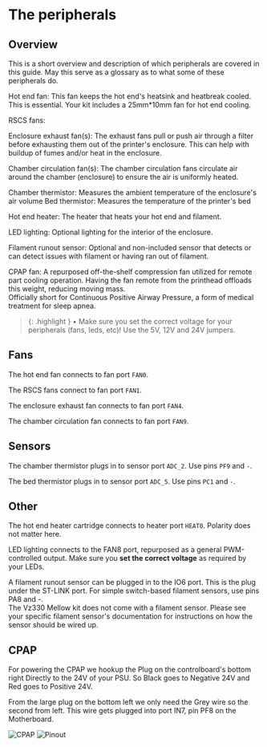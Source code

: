 # The peripherals

## Overview

This is a short overview and description of which peripherals are covered in this guide. May this serve as a glossary as to what some of these peripherals do.

Hot end fan: This fan keeps the hot end's heatsink and heatbreak cooled. This is essential. Your kit includes a 25mm*10mm fan for hot end cooling.

RSCS fans:

Enclosure exhaust fan(s): The exhaust fans pull or push air through a filter before exhausting them out of the printer's enclosure. This can help with buildup of fumes and/or heat in the enclosure.

Chamber circulation fan(s): The chamber circulation fans circulate air around the chamber (enclosure) to ensure the air is uniformly heated.

Chamber thermistor: Measures the ambient temperature of the enclosure's air volume
Bed thermistor: Measures the temperature of the printer's bed

Hot end heater: The heater that heats your hot end and filament.

LED lighting: Optional lighting for the interior of the enclosure.

Filament runout sensor: Optional and non-included sensor that detects or can detect issues with filament or having ran out of filament.

CPAP fan: A repurposed off-the-shelf compression fan utilized for remote part cooling operation. Having the fan remote from the printhead offloads this weight, reducing moving mass.  
Officially short for Continuous Positive Airway Pressure, a form of medical treatment for sleep apnea. 

> {: .highlight }
> &#8226; Make sure you set the correct voltage for your peripherals (fans, leds, etc)!
> Use the 5V, 12V and 24V jumpers.

## Fans

The hot end fan connects to fan port `FAN0`.

The RSCS fans connect to fan port `FAN1`.

The enclosure exhaust fan connects to fan port `FAN4`.

The chamber circulation fan connects to fan port `FAN9`.

## Sensors

The chamber thermistor plugs in to sensor port `ADC_2`. Use pins `PF9` and `-`.

The bed thermistor plugs in to sensor port `ADC_5`. Use pins `PC1` and `-`.

## Other

The hot end heater cartridge connects to heater port `HEAT0`. Polarity does not matter here.

LED lighting connects to the FAN8 port, repurposed as a general PWM-controlled output. Make sure you **set the correct voltage** as required by your LEDs.

A filament runout sensor can be plugged in to the IO6 port. This is the plug under the ST-LINK port. For simple switch-based filament sensors, use pins PA8 and -.   
The Vz330 Mellow kit does not come with a filament sensor. Please see your specific filament sensor's documentation for instructions on how the sensor should be wired up.  

## CPAP

For powering the CPAP we hookup the Plug on the controlboard's bottom right Directly to the 24V of your PSU. So Black goes to Negative 24V and Red goes to Positive 24V.

From the large plug on the bottom left we only need the Grey wire so the second from left. This wire gets plugged into port IN7, pin PF8 on the Motherboard. 

![CPAP](../../assets/images/manual/vz235_printed/electronics/CPAP.png)
![Pinout](../../assets/images/manual/vz235_printed/electronics/CPAP_Hookup.png)

